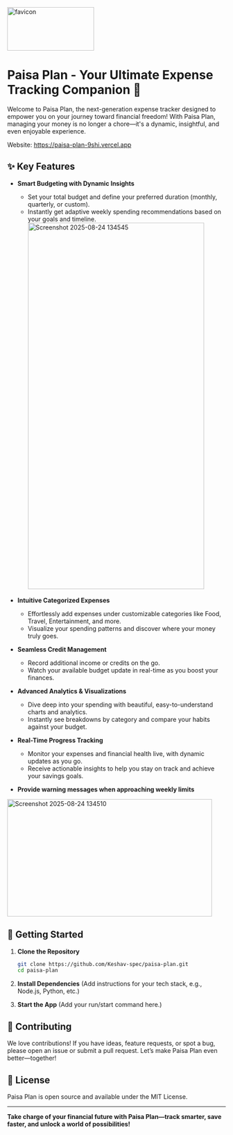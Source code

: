 <img width="200" height="100" alt="favicon" src="https://github.com/user-attachments/assets/e3d8d503-036b-4a55-b835-9c580c8c0503" />

# Paisa Plan - Your Ultimate Expense Tracking Companion 🚀

Welcome to Paisa Plan, the next-generation expense tracker designed to empower you on your journey toward financial freedom! With Paisa Plan, managing your money is no longer a chore—it's a dynamic, insightful, and even enjoyable experience.

Website: https://paisa-plan-9shi.vercel.app

## ✨ Key Features

- **Smart Budgeting with Dynamic Insights**
  - Set your total budget and define your preferred duration (monthly, quarterly, or custom).
  - Instantly get adaptive weekly spending recommendations based on your goals and timeline.
    <img width="406" height="843" alt="Screenshot 2025-08-24 134545" src="https://github.com/user-attachments/assets/0a639ecf-0545-46da-b28c-84ecedc20595" />


- **Intuitive Categorized Expenses**
  - Effortlessly add expenses under customizable categories like Food, Travel, Entertainment, and more.
  - Visualize your spending patterns and discover where your money truly goes.

- **Seamless Credit Management**
  - Record additional income or credits on the go.
  - Watch your available budget update in real-time as you boost your finances.

- **Advanced Analytics & Visualizations**
  - Dive deep into your spending with beautiful, easy-to-understand charts and analytics.
  - Instantly see breakdowns by category and compare your habits against your budget.

- **Real-Time Progress Tracking**
  - Monitor your expenses and financial health live, with dynamic updates as you go.
  - Receive actionable insights to help you stay on track and achieve your savings goals.

- **Provide warning messages when approaching weekly limits**
 <img width="472" height="270" alt="Screenshot 2025-08-24 134510" src="https://github.com/user-attachments/assets/df906f26-b31b-4fb2-be71-8db05750ffcd" />


## 🚀 Getting Started

1. **Clone the Repository**
   ```bash
   git clone https://github.com/Keshav-spec/paisa-plan.git
   cd paisa-plan
   ```

2. **Install Dependencies**
   (Add instructions for your tech stack, e.g., Node.js, Python, etc.)

3. **Start the App**
   (Add your run/start command here.)

## 🤝 Contributing

We love contributions! If you have ideas, feature requests, or spot a bug, please open an issue or submit a pull request. Let’s make Paisa Plan even better—together!

## 📄 License

Paisa Plan is open source and available under the MIT License.

---

**Take charge of your financial future with Paisa Plan—track smarter, save faster, and unlock a world of possibilities!**
